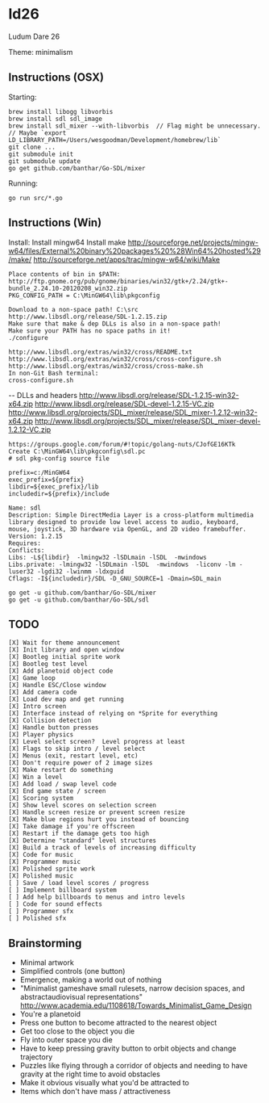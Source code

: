 ld26
====

Ludum Dare 26

Theme: minimalism

Instructions (OSX)
------------------
Starting:

    brew install libogg libvorbis
    brew install sdl sdl_image
    brew install sdl_mixer --with-libvorbis  // Flag might be unnecessary.
    // Maybe `export LD_LIBRARY_PATH=/Users/wesgoodman/Development/homebrew/lib`
    git clone ...
    git submodule init
    git submodule update
    go get github.com/banthar/Go-SDL/mixer

Running:

    go run src/*.go

Instructions (Win)
------------------

Install:
	Install mingw64
	Install make
	http://sourceforge.net/projects/mingw-w64/files/External%20binary%20packages%20%28Win64%20hosted%29/make/
	http://sourceforge.net/apps/trac/mingw-w64/wiki/Make
	
	Place contents of bin in $PATH:
	http://ftp.gnome.org/pub/gnome/binaries/win32/gtk+/2.24/gtk+-bundle_2.24.10-20120208_win32.zip
	PKG_CONFIG_PATH = C:\MinGW64\lib\pkgconfig
	
	Download to a non-space path! C:\src
	http://www.libsdl.org/release/SDL-1.2.15.zip
	Make sure that make & dep DLLs is also in a non-space path!
	Make sure your PATH has no space paths in it!
	./configure
	
	http://www.libsdl.org/extras/win32/cross/README.txt
	http://www.libsdl.org/extras/win32/cross/cross-configure.sh
	http://www.libsdl.org/extras/win32/cross/cross-make.sh
	In non-Git Bash terminal:
	cross-configure.sh



--
	DLLs and headers
	http://www.libsdl.org/release/SDL-1.2.15-win32-x64.zip
	http://www.libsdl.org/release/SDL-devel-1.2.15-VC.zip
	http://www.libsdl.org/projects/SDL_mixer/release/SDL_mixer-1.2.12-win32-x64.zip
	http://www.libsdl.org/projects/SDL_mixer/release/SDL_mixer-devel-1.2.12-VC.zip
	
	https://groups.google.com/forum/#!topic/golang-nuts/CJofGE16KTk
	Create C:\MinGW64\lib\pkgconfig\sdl.pc
    # sdl pkg-config source file

    prefix=c:/MinGW64
    exec_prefix=${prefix}
    libdir=${exec_prefix}/lib
    includedir=${prefix}/include

    Name: sdl
    Description: Simple DirectMedia Layer is a cross-platform multimedia library designed to provide low level access to audio, keyboard, mouse, joystick, 3D hardware via OpenGL, and 2D video framebuffer.
    Version: 1.2.15
    Requires:
    Conflicts:
    Libs: -L${libdir}  -lmingw32 -lSDLmain -lSDL  -mwindows
    Libs.private: -lmingw32 -lSDLmain -lSDL  -mwindows  -liconv -lm -luser32 -lgdi32 -lwinmm -ldxguid
    Cflags: -I${includedir}/SDL -D_GNU_SOURCE=1 -Dmain=SDL_main

    go get -u github.com/banthar/Go-SDL/mixer
	go get -u github.com/banthar/Go-SDL/sdl

TODO
----

    [X] Wait for theme announcement
    [X] Init library and open window
    [X] Bootleg initial sprite work
    [X] Bootleg test level
    [X] Add planetoid object code
    [X] Game loop
    [X] Handle ESC/Close window
    [X] Add camera code
    [X] Load dev map and get running
    [X] Intro screen
    [X] Interface instead of relying on *Sprite for everything
    [X] Collision detection
    [X] Handle button presses
    [X] Player physics
    [X] Level select screen?  Level progress at least
    [X] Flags to skip intro / level select
    [X] Menus (exit, restart level, etc)
    [X] Don't require power of 2 image sizes
    [X] Make restart do something
    [X] Win a level
    [X] Add load / swap level code
    [X] End game state / screen
    [X] Scoring system
    [X] Show level scores on selection screen
    [X] Handle screen resize or prevent screen resize
    [X] Make blue regions hurt you instead of bouncing
    [X] Take damage if you're offscreen
    [X] Restart if the damage gets too high
    [X] Determine "standard" level structures
    [X] Build a track of levels of increasing difficulty
    [X] Code for music
    [X] Programmer music
    [X] Polished sprite work
    [X] Polished music
    [ ] Save / load level scores / progress
    [ ] Implement billboard system
    [ ] Add help billboards to menus and intro levels
    [ ] Code for sound effects
    [ ] Programmer sfx
    [ ] Polished sfx


Brainstorming
-------------
- Minimal artwork
- Simplified controls (one button)
- Emergence, making a world out of nothing
- "Minimalist gameshave small rulesets, narrow decision spaces, and
  abstractaudiovisual representations"
  http://www.academia.edu/1108618/Towards_Minimalist_Game_Design
- You're a planetoid
- Press one button to become attracted to the nearest object
- Get too close to the object you die
- Fly into outer space you die
- Have to keep pressing gravity button to orbit objects and change trajectory
- Puzzles like flying through a corridor of objects and needing to have gravity
  at the right time to avoid obstacles
- Make it obvious visually what you'd be attracted to
- Items which don't have mass / attractiveness
